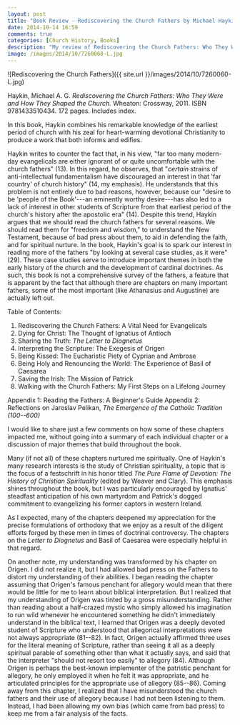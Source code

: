 ```yaml
---
layout: post
title: "Book Review - Rediscovering the Church Fathers by Michael Haykin"
date: 2014-10-14 16:59
comments: true
categories: [Church History, Books]
description: "My review of Rediscovering the Church Fathers: Who They Were and How They Shaped the Church by Michael Haykin."
image: /images/2014/10/7260060-L.jpg
---
```


![Rediscovering the Church Fathers]({{ site.url }}/images/2014/10/7260060-L.jpg)

Haykin, Michael A. G. *Rediscovering the Church Fathers: Who They Were and How They Shaped the Church.* Wheaton: Crossway, 2011. ISBN 9781433510434. 172 pages. Includes index.

In this book, Haykin combines his remarkable knowledge of the earliest period of church with his zeal for heart-warming devotional Christianity to produce a work that both informs and edifies. 

Haykin writes to counter the fact that, in his view, "far too many modern-day evangelicals are either ignorant of or quite uncomfortable with the church fathers" (13). In this regard, he observes, that "*certain* strains of anti-intellectual fundamentalism have discouraged an interest in that 'far country' of church history" (14, my emphasis). He understands that this problem is not entirely due to bad reasons, however, because our "desire to be 'people of the Book'---an eminently worthy desire---has also led to a lack of interest in other students of Scripture from that earliest period of the church's history after the apostolic era" (14). Despite this trend, Haykin argues that we should read the church fathers for several reasons. We should read them for "freedom and wisdom," to understand the New Testament, because of bad press about them, to aid in defending the faith, and for spiritual nurture. In the book, Haykin's goal is to spark our interest in reading more of the fathers "by looking at several case studies, as it were" (29). These case studies serve to introduce important themes in both the early history of the church and the development of cardinal doctrines. As such, this book is not a comprehensive survey of the fathers, a feature that is apparent by the fact that although there are chapters on many important fathers, some of the most important (like Athanasius and Augustine) are actually left out.

Table of Contents:

1. Rediscovering the Church Fathers: A Vital Need for Evangelicals
2. Dying for Christ: The Thought of Ignatius of Antioch
3. Sharing the Truth: *The Letter to Diognetus*
4. Interpreting the Scripture: The Exegesis of Origen
5. Being Kissed: The Eucharistic Piety of Cyprian and Ambrose
6. Being Holy and Renouncing the World: The Experience of Basil of Caesarea
7. Saving the Irish: The Mission of Patrick
8. Walking with the Church Fathers: My First Steps on a Lifelong Journey

Appendix 1: Reading the Fathers: A Beginner's Guide
Appendix 2: Reflections on Jaroslav Pelikan, *The Emergence of the Catholic Tradition (100--600)*

I would like to share just a few comments on how some of these chapters impacted me, without going into a summary of each individual chapter or a discussion of major themes that build throughout the book.

Many (if not all) of these chapters nurtured me spiritually. One of Haykin's many research interests is the study of Christian spirituality, a topic that is the focus of a festschrift in his honor titled *The Pure Flame of Devotion: The History of Christian Spirituality* (edited by Weaver and Clary). This emphasis shines throughout the book, but I was particularly encouraged by Ignatius' steadfast anticipation of his own martyrdom and Patrick's dogged commitment to evangelizing his former captors in western Ireland.

As I expected, many of the chapters deepened my appreciation for the precise formulations of orthodoxy that we enjoy as a result of the diligent efforts forged by these men in times of doctrinal controversy. The chapters on the *Letter to Diognetus* and Basil of Caesarea were especially helpful in that regard.

On another note, my understanding was transformed by his chapter on Origen. I did not realize it, but I had allowed bad press on the Fathers to distort my understanding of their abilities. I began reading the chapter assuming that Origen's famous penchant for allegory would mean that there would be little for me to learn about biblical interpretation. But I realized that my understanding of Origen was tinted by a gross misunderstanding. Rather than reading about a half-crazed mystic who simply allowed his imagination to run wild whenever he encountered something he didn't immediately understand in the biblical text, I learned that Origen was a deeply devoted student of Scripture who understood that allegorical interpretations were not always appropriate (81--82). In fact, Origen actually affirmed three uses for the literal meaning of Scripture, rather than seeing it all as a deeply spiritual parable of something other than what it actually says, and said that the interpreter "should not resort too easily" to allegory (84). Although Origen is perhaps the best-known implementer of the patristic penchant for allegory, he only employed it when he felt it was appropriate, and he articulated principles for the appropriate use of allegory (85--86). Coming away from this chapter, I realized that I have misunderstood the church fathers and their use of allegory because I had not been listening to them. Instead, I had been allowing my own bias (which came from bad press) to keep me from a fair analysis of the facts. 